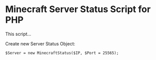 # Minecraft Server Status Script for PHP
This script...

Create new Server Status Object:
```
$Server = new MinecraftStatus($IP, $Port = 25565);
```